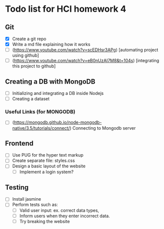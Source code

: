 # Todo list for HCI homework 4

## Git

- [x] Create a git repo
- [x] Write a md file explaining how it works
- [ ] (https://www.youtube.com/watch?v=scEDHsr3APg) [automating project using github]
- [ ] (https://www.youtube.com/watch?v=eB0nUzAI7M8&t=104s) [integrating this project to github]

## Creating a DB with MongoDB

- [ ] Initializing and integrating a DB inside Nodejs
- [ ] Creating a dataset

### Useful Links (for MONGODB)

- [ ] (https://mongodb.github.io/node-mongodb-native/3.5/tutorials/connect/) Connecting to Mongodb server

## Frontend

- [ ] Use PUG for the hyper text markup
- [ ] Create separate file: styles.css
- [ ] Design a basic layout of the website
  - [ ] Implement a login system?

## Testing

- [ ] Install jasmine
- [ ] Perform tests such as:
  - [ ] Valid user input: ex. correct data types,
  - [ ] Inform users when they enter incorrect data.
  - [ ] Try breaking the website
